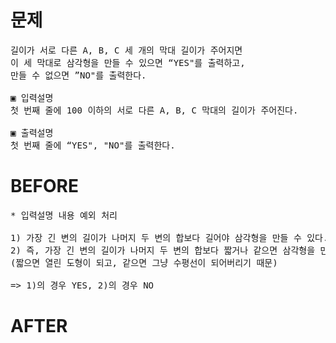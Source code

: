 # 문제

<pre>
길이가 서로 다른 A, B, C 세 개의 막대 길이가 주어지면 
이 세 막대로 삼각형을 만들 수 있으면 “YES"를 출력하고, 
만들 수 없으면 ”NO"를 출력한다.

▣ 입력설명
첫 번째 줄에 100 이하의 서로 다른 A, B, C 막대의 길이가 주어진다.

▣ 출력설명
첫 번째 줄에 “YES", "NO"를 출력한다.
</pre>

# BEFORE

<pre>
* 입력설명 내용 예외 처리

1) 가장 긴 변의 길이가 나머지 두 변의 합보다 길어야 삼각형을 만들 수 있다.
2) 즉, 가장 긴 변의 길이가 나머지 두 변의 합보다 짧거나 같으면 삼각형을 만들 수 없다.
(짧으면 열린 도형이 되고, 같으면 그냥 수평선이 되어버리기 때문)

=> 1)의 경우 YES, 2)의 경우 NO
</pre>

# AFTER

<pre>

</pre>
